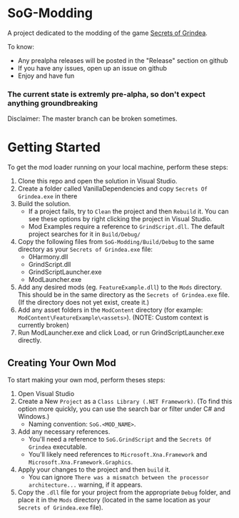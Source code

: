 # SoG-Modding

A project dedicated to the modding of the game [Secrets of Grindea](http://www.secretsofgrindea.com).

To know:

- Any prealpha releases will be posted in the "Release" section on github
- If you have any issues, open up an issue on github
- Enjoy and have fun

### The current state is extremly pre-alpha, so don't expect anything groundbreaking

Disclaimer: The master branch can be broken sometimes.

# Getting Started

To get the mod loader running on your local machine, perform these steps:

1. Clone this repo and open the solution in Visual Studio.
2. Create a folder called VanillaDependencies and copy `Secrets Of Grindea.exe` in there
3. Build the solution.
   - If a project fails, try to `Clean` the project and then `Rebuild` it. You can see these options by right clicking the project in Visual Studio.
   - Mod Examples require a reference to `GrindScript.dll`. The default project searches for it in `Build/Debug/`
4. Copy the following files from `SoG-Modding/Build/Debug` to the same directory as your `Secrets of Grindea.exe` file:
   - 0Harmony.dll
   - GrindScript.dll
   - GrindScriptLauncher.exe
   - ModLauncher.exe
5. Add any desired mods (eg. `FeatureExample.dll`) to the `Mods` directory. This should be in the same directory as the `Secrets of Grindea.exe` file. (If the directory does not yet exist, create it.)
6. Add any asset folders in the `ModContent` directory (for example: `ModContent\FeatureExample\<assets>`). (NOTE: Custom context is currently broken)
7. Run ModLauncher.exe and click Load, or run GrindScriptLauncher.exe directly.

## Creating Your Own Mod

To start making your own mod, perform theses steps:

1. Open Visual Studio
2. Create a New `Project` as a `Class Library (.NET Framework)`. (To find this option more quickly, you can use the search bar or filter under C# and Windows.)
   - Naming convention: `SoG.<MOD_NAME>`.
3. Add any necessary references.
   - You'll need a reference to `SoG.GrindScript` and the `Secrets Of Grindea` executable.
   - You'll likely need references to `Microsoft.Xna.Framework` and `Microsoft.Xna.Framework.Graphics`.
4. Apply your changes to the project and then `build` it.
   - You can ignore `There was a mismatch between the processor architecture...` warning, if it appears.
5. Copy the `.dll` file for your project from the appropriate `Debug` folder, and place it in the `Mods` directory (located in the same location as your `Secrets of Grindea.exe` file).
